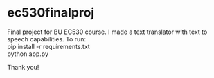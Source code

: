 # ec530finalproj

Final project for BU EC530 course. I made a text translator with text to speech capabilities. To run: <br />
pip install -r requirements.txt <br />
python app.py <br />

Thank you!
